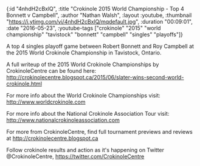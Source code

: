 {:id "4nhdH2cBxlQ",
 :title "Crokinole 2015 World Championship - Top 4 Bonnett v Campbell",
 :author "Nathan Walsh",
 :layout :youtube,
 :thumbnail "https://i.ytimg.com/vi/4nhdH2cBxlQ/mqdefault.jpg",
 :duration "00:09:01",
 :date "2016-05-23",
 :youtube-tags
 ["crokinole"
  "2015"
  "world championship"
  "tavistock"
  "bonnett"
  "campbell"
  "singles"
  "playoffs"]}


A top 4 singles playoff game between Robert Bonnett and Roy Campbell at the 2015 World Crokinole Championship in Tavistock, Ontario.

A full writeup of the 2015 World Crokinole Championships by CrokinoleCentre can be found here: http://crokinolecentre.blogspot.ca/2015/06/slater-wins-second-world-crokinole.html

For more info about the World Crokinole Championships visit: http://www.worldcrokinole.com

For more info about the National Crokinole Association Tour visit: http://www.nationalcrokinoleassociation.com

For more from CrokinoleCentre, find full tournament previews and reviews at http://crokinolecentre.blogspot.ca

Follow crokinole results and action as it's happening on Twitter @CrokinoleCentre, https://twitter.com/CrokinoleCentre
